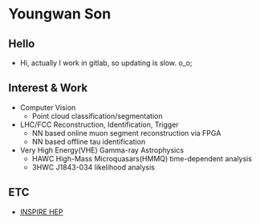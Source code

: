 # Youngwan Son

## Hello
* Hi, actually I work in gitlab, so updating is slow. o_o;


## Interest & Work 
* Computer Vision  
  * Point cloud classification/segmentation 
* LHC/FCC Reconstruction, Identification, Trigger  
  * NN based online muon segment reconstruction via FPGA  
  * NN based offline tau identification
* Very High Energy(VHE) Gamma-ray Astrophysics  
  * HAWC High-Mass Microquasars(HMMQ) time-dependent analysis  
  * 3HWC J1843-034 likelihood analysis


## ETC
* [INSPIRE HEP](https://inspirehep.net/authors/1866908)


